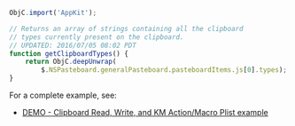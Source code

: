 
```js
ObjC.import('AppKit');

// Returns an array of strings containing all the clipboard
// types currently present on the clipboard.
// UPDATED: 2016/07/05 08:02 PDT
function getClipboardTypes() {
	return ObjC.deepUnwrap(
		$.NSPasteboard.generalPasteboard.pasteboardItems.js[0].types);
}
```

For a complete example, see:
* [DEMO - Clipboard Read, Write, and KM Action/Macro Plist example](..%2FKeyboard%20Maestro%20Routines%2FDEMO%20-%20Clipboard%20Read%2C%20Write%2C%20and%20KM%20Action%20and%20Macro%20Plist%20example.md)